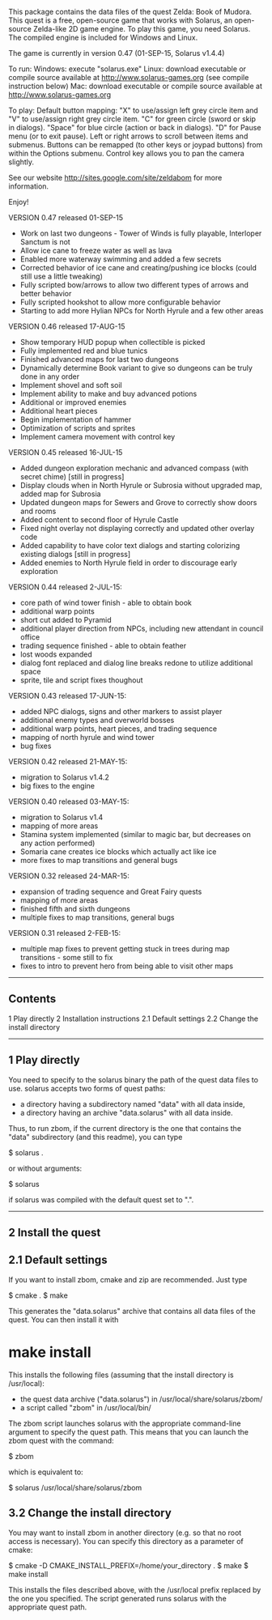 This package contains the data files of the quest Zelda: Book of Mudora.
This quest is a free, open-source game that works with Solarus,
an open-source Zelda-like 2D game engine.
To play this game, you need Solarus. The compiled engine is included for Windows and Linux.

The game is currently in version 0.47 (01-SEP-15, Solarus v1.4.4)

To run:
  Windows: execute "solarus.exe"
  Linux: download executable or compile source available at http://www.solarus-games.org (see compile instruction below)
  Mac: download executable or compile source available at http://www.solarus-games.org

To play: Default button mapping:
  "X" to use/assign left grey circle item and "V" to use/assign right grey circle item.
  "C" for green circle (sword or skip in dialogs).
  "Space" for blue circle (action or back in dialogs).
  "D" for Pause menu (or to exit pause). Left or right arrows to scroll between items and submenus.
  Buttons can be remapped (to other keys or joypad buttons) from within the Options submenu.
  Control key allows you to pan the camera slightly.

See our website http://sites.google.com/site/zeldabom for more information.

Enjoy!

VERSION 0.47 released 01-SEP-15
  - Work on last two dungeons - Tower of Winds is fully playable, Interloper Sanctum is not
  - Allow ice cane to freeze water as well as lava
  - Enabled more waterway swimming and added a few secrets
  - Corrected behavior of ice cane and creating/pushing ice blocks (could still use a little tweaking)
  - Fully scripted bow/arrows to allow two different types of arrows and better behavior
  - Fully scripted hookshot to allow more configurable behavior
  - Starting to add more Hylian NPCs for North Hyrule and a few other areas

VERSION 0.46 released 17-AUG-15
  - Show temporary HUD popup when collectible is picked
  - Fully implemented red and blue tunics
  - Finished advanced maps for last two dungeons
  - Dynamically determine Book variant to give so dungeons can be truly done in any order
  - Implement shovel and soft soil
  - Implement ability to make and buy advanced potions
  - Additional or improved enemies
  - Additional heart pieces
  - Begin implementation of hammer
  - Optimization of scripts and sprites
  - Implement camera movement with control key

VERSION 0.45 released 16-JUL-15
  - Added dungeon exploration mechanic and advanced compass (with secret chime) [still in progress]
  - Display clouds when in North Hyrule or Subrosia without upgraded map, added map for Subrosia
  - Updated dungeon maps for Sewers and Grove to correctly show doors and rooms
  - Added content to second floor of Hyrule Castle
  - Fixed night overlay not displaying correctly and updated other overlay code
  - Added capability to have color text dialogs and starting colorizing existing dialogs [still in progress]
  - Added enemies to North Hyrule field in order to discourage early exploration

VERSION 0.44 released 2-JUL-15:
  - core path of wind tower finish - able to obtain book
  - additional warp points
  - short cut added to Pyramid
  - additional player direction from NPCs, including new attendant in council office
  - trading sequence finished - able to obtain feather
  - lost woods expanded
  - dialog font replaced and dialog line breaks redone to utilize additional space
  - sprite, tile and script fixes thoughout

VERSION 0.43 released 17-JUN-15:
  - added NPC dialogs, signs and other markers to assist player
  - additional enemy types and overworld bosses
  - additional warp points, heart pieces, and trading sequence
  - mapping of north hyrule and wind tower
  - bug fixes

VERSION 0.42 released 21-MAY-15:
  - migration to Solarus v1.4.2
  - big fixes to the engine

VERSION 0.40 released 03-MAY-15:
  - migration to Solarus v1.4
  - mapping of more areas
  - Stamina system implemented (similar to magic bar, but decreases on any action performed)
  - Somaria cane creates ice blocks which actually act like ice
  - more fixes to map transitions and general bugs

VERSION 0.32 released 24-MAR-15:
  - expansion of trading sequence and Great Fairy quests
  - mapping of more areas
  - finished fifth and sixth dungeons
  - multiple fixes to map transitions, general bugs

VERSION 0.31 released 2-FEB-15:
  - multiple map fixes to prevent getting stuck in trees during map transitions - some still to fix
  - fixes to intro to prevent hero from being able to visit other maps


--------
Contents
--------

1  Play directly
2  Installation instructions
  2.1  Default settings
  2.2  Change the install directory

----------------
1  Play directly
----------------

You need to specify to the solarus binary the path of the quest data files to
use. solarus accepts two forms of quest paths:
- a directory having a subdirectory named "data" with all data inside,
- a directory having an archive "data.solarus" with all data inside.

Thus, to run zbom, if the current directory is the one that
contains the "data" subdirectory (and this readme), you can type

$ solarus .

or without arguments:

$ solarus

if solarus was compiled with the default quest set to ".".

--------------------
2  Install the quest
--------------------

2.1  Default settings
----------------------

If you want to install zbom, cmake and zip are recommended.
Just type

$ cmake .
$ make

This generates the "data.solarus" archive that contains all data files
of the quest. You can then install it with

# make install

This installs the following files (assuming that the install directory
is /usr/local):
- the quest data archive ("data.solarus") in /usr/local/share/solarus/zbom/
- a script called "zbom" in /usr/local/bin/

The zbom script launches solarus with the appropriate command-line argument
to specify the quest path.
This means that you can launch the zbom quest with the command:

$ zbom

which is equivalent to:

$ solarus /usr/local/share/solarus/zbom

3.2  Change the install directory
---------------------------------

You may want to install zbom in another directory
(e.g. so that no root access is necessary). You can specify this directory
as a parameter of cmake:

$ cmake -D CMAKE_INSTALL_PREFIX=/home/your_directory .
$ make
$ make install

This installs the files described above, with the
/usr/local prefix replaced by the one you specified.
The script generated runs solarus with the appropriate quest path.
